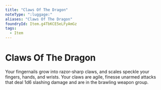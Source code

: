 ```yaml
---
title: "Claws Of The Dragon"
noteType: ":luggage:"
aliases: "Claws Of The Dragon"
foundryId: Item.g4TbKCE5eLFyAmGz
tags:
  - Item
---
```


# Claws Of The Dragon

Your fingernails grow into razor-sharp claws, and scales speckle your fingers, hands, and wrists. Your claws are agile, finesse unarmed attacks that deal 1d6 slashing damage and are in the brawling weapon group.
